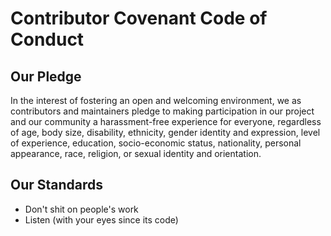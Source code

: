 # Contributor Covenant Code of Conduct

## Our Pledge

In the interest of fostering an open and welcoming environment,
we as contributors and maintainers pledge to making participation
in our project and our community a harassment-free experience for
everyone, regardless of age, body size, disability, ethnicity,
gender identity and expression, level of experience, education,
socio-economic status, nationality, personal appearance, race,
religion, or sexual identity and orientation.

## Our Standards

- Don't shit on people's work
- Listen  (with your eyes since its code)

